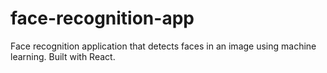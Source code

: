 # face-recognition-app
Face recognition application that detects faces in an image using machine learning. Built with React.
